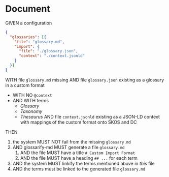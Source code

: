 # Document

GIVEN a configuration

~~~json
{
  "glossaries": [{
    "file": "glossary.md",
    "import": {
      "file": "./glossary.json",
      "context": "./context.jsonld"
    }
  }]
}
~~~

WITH file `glossary.md` missing
AND file `glossary.json` existing as a glossary in a custom format
  - WITH NO `@context`
  - AND WITH terms
    - *Glossary*
    - *Taxonomy*
    - *Thesaurus*
AND file `context.jsonld` existing as a JSON-LD context with mappings of the custom format onto SKOS and DC

THEN

1. the system MUST NOT fail from the missing `glossary.md`
1. AND glossarify-md MUST generate a file `glossary.md`
   1. AND the file MUST have a title `# Custom Import Format`
   1. AND the file MUST have a heading `## ...` for each term
1. AND the system MUST linkify the terms mentioned above in *this* file
1. AND the terms must be linked to the generated file `glossary.md`
